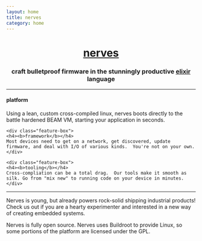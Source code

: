 ```yaml
---
layout: home
title: nerves
category: home
---
```


<center>
<h1><a href="http://nerves-project.org">nerves</a></h1>
<h3>craft bulletproof firmware in the stunningly productive <a href="http://elixir-lang.org"><b>elixir</b></a> language</h3>
</center>

<hr/>
<div class="feature-box-container">
    <div class="feature-box">
    <h4><b>platform</b></h4>
    Using a lean, custom cross-compiled linux, nerves boots directly to the battle hardened BEAM VM, starting your application in seconds.
    </div>

    <div class="feature-box">
    <h4><b>framework</b></h4>
    Most devices need to get on a network, get discovered, update firmware, and deal with I/O of various kinds.  You're not on your own.
    </div>

    <div class="feature-box">
    <h4><b>tooling</b></h4>
    Cross-compliation can be a total drag.  Our tools make it smooth as silk. Go from "mix new" to running code on your device in minutes.
    </div>
</div>
<hr/>

Nerves is young, but already powers rock-solid shipping industrial products!  Check us out if you are a hearty experimenter and interested in a new way of creating embedded systems.

Nerves is fully open source.  Nerves uses Buildroot to provide Linux, so some portions of the platform are licensed under the GPL.
